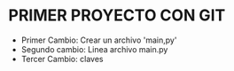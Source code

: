 # PRIMER PROYECTO CON GIT

- Primer Cambio: Crear un archivo 'main,py'
- Segundo cambio: Linea archivo main.py
- Tercer Cambio: claves
